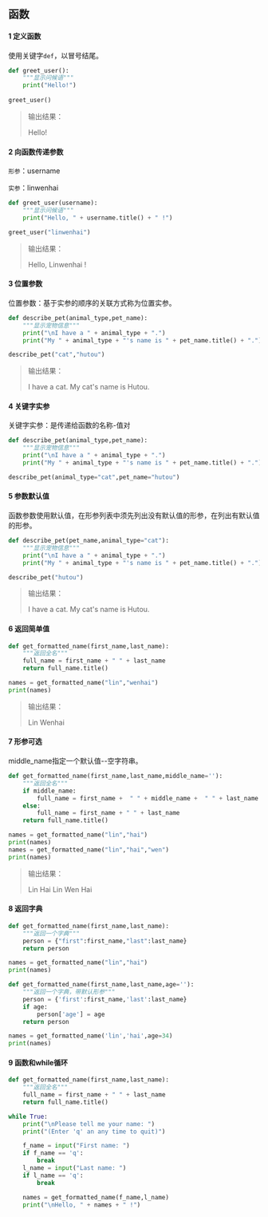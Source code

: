 ## 函数

#### 1 定义函数

使用关键字`def`，以冒号结尾。

```python
def greet_user():
    """显示问候语"""
    print("Hello!")
    
greet_user()
```

>输出结果：
>
>Hello!



#### 2 向函数传递参数

`形参`：username

`实参`：linwenhai

```python
def greet_user(username):
    """显示问候语"""
    print("Hello, " + username.title() + " !")

greet_user("linwenhai")
```

>输出结果：
>
>Hello, Linwenhai !



#### 3 位置参数

位置参数：基于实参的顺序的关联方式称为位置实参。

```python
def describe_pet(animal_type,pet_name):
    """显示宠物信息"""
    print("\nI have a " + animal_type + ".")
    print("My " + animal_type + "'s name is " + pet_name.title() + ".")

describe_pet("cat","hutou")
```

>输出结果：
>
>I have a cat.
>My cat's name is Hutou.



#### 4 关键字实参

关键字实参：是传递给函数的名称-值对

```python
def describe_pet(animal_type,pet_name):
    """显示宠物信息"""
    print("\nI have a " + animal_type + ".")
    print("My " + animal_type + "'s name is " + pet_name.title() + ".")

describe_pet(animal_type="cat",pet_name="hutou")
```



#### 5 参数默认值

函数参数使用默认值，在形参列表中须先列出没有默认值的形参，在列出有默认值的形参。

```python
def describe_pet(pet_name,animal_type="cat"):
    """显示宠物信息"""
    print("\nI have a " + animal_type + ".")
    print("My " + animal_type + "'s name is " + pet_name.title() + ".")

describe_pet("hutou")
```

>输出结果：
>
>I have a cat.
>My cat's name is Hutou.



#### 6 返回简单值

```python
def get_formatted_name(first_name,last_name):
    """返回全名"""
    full_name = first_name + " " + last_name
    return full_name.title()

names = get_formatted_name("lin","wenhai")
print(names)
```

>输出结果：
>
>Lin Wenhai



#### 7 形参可选

middle_name指定一个默认值--空字符串。

```python
def get_formatted_name(first_name,last_name,middle_name=''):
    """返回全名"""
    if middle_name:
        full_name = first_name +  " " + middle_name +  " " + last_name
    else:
        full_name = first_name + " " + last_name
    return full_name.title()

names = get_formatted_name("lin","hai")
print(names)
names = get_formatted_name("lin","hai","wen")
print(names)
```

>输出结果：
>
>Lin Hai
>Lin Wen Hai



#### 8 返回字典

```python
def get_formatted_name(first_name,last_name):
    """返回一个字典"""
    person = {"first":first_name,"last":last_name}
    return person

names = get_formatted_name("lin","hai")
print(names)
```



```python
def get_formatted_name(first_name,last_name,age=''):
    """返回一个字典，带默认形参"""
    person = {'first':first_name,'last':last_name}
    if age:
        person['age'] = age
    return person

names = get_formatted_name('lin','hai',age=34)
print(names)
```



#### 9 函数和while循环

```python
def get_formatted_name(first_name,last_name):
    """返回全名"""
    full_name = first_name + " " + last_name
    return full_name.title()

while True:
    print("\nPlease tell me your name: ")
    print("(Enter 'q' an any time to quit)")

    f_name = input("First name: ")
    if f_name == 'q':
        break
    l_name = input("Last name: ")
    if l_name == 'q':
        break

    names = get_formatted_name(f_name,l_name)
    print("\nHello, " + names + " !")
```













